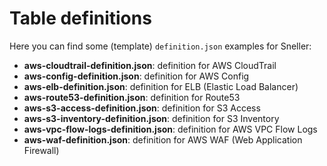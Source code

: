 # Table definitions

Here you can find some (template) `definition.json` examples for Sneller:
- **aws-cloudtrail-definition.json**: definition for AWS CloudTrail
- **aws-config-definition.json**: definition for AWS Config
- **aws-elb-definition.json**: definition for ELB (Elastic Load Balancer)
- **aws-route53-definition.json**: definition for Route53
- **aws-s3-access-definition.json**: definition for S3 Access
- **aws-s3-inventory-definition.json**: definition for S3 Inventory
- **aws-vpc-flow-logs-definition.json**: definition for AWS VPC Flow Logs
- **aws-waf-definition.json**: definition for AWS WAF (Web Application Firewall)
